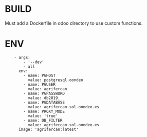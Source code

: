 # BUILD
Must add a Dockerfile in odoo directory to use custom functions.

# ENV
        - args:
            - '--dev'
            - all
          env:
            - name: PGHOST
              value: postgresql.oondeo
            - name: PGUSER
              value: agrifercan
            - name: PGPASSWORD
              value: db2019_
            - name: PGDATABASE
              value: agrifercan.sol.oondeo.es
            - name: PROXY_MODE
              value: 'true'
            - name: DB_FILTER
              value: agrifercan.sol.oondeo.es
          image: 'agrifercan:latest'
